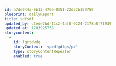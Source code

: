 ```yaml
---
id: a7dd044a-6b13-476e-8351-22d32b159750
blueprint: dailyReport
title: sdfsdf
updated_by: c1ede7bd-11c2-4af0-9224-2178b8f71939
updated_at: 1703925738
storycontent:
  -
    id: lqrtdwdg
    storyContext: '<p>dfgdfg</p>'
    type: storyContentRepeater
    enabled: true
---
```

